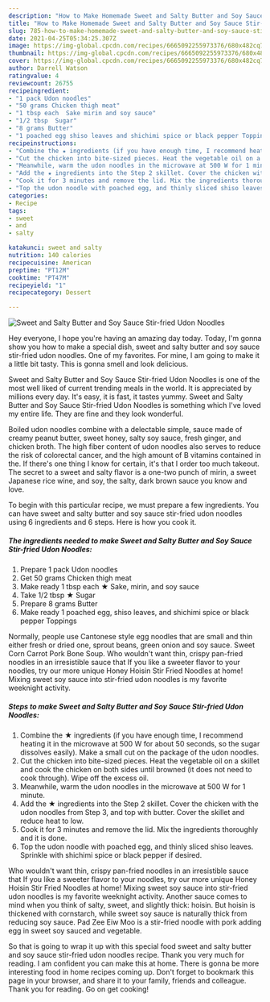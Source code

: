 ```yaml
---
description: "How to Make Homemade Sweet and Salty Butter and Soy Sauce Stir-fried Udon Noodles"
title: "How to Make Homemade Sweet and Salty Butter and Soy Sauce Stir-fried Udon Noodles"
slug: 785-how-to-make-homemade-sweet-and-salty-butter-and-soy-sauce-stir-fried-udon-noodles
date: 2021-04-25T05:34:25.307Z
image: https://img-global.cpcdn.com/recipes/6665092255973376/680x482cq70/sweet-and-salty-butter-and-soy-sauce-stir-fried-udon-noodles-recipe-main-photo.jpg
thumbnail: https://img-global.cpcdn.com/recipes/6665092255973376/680x482cq70/sweet-and-salty-butter-and-soy-sauce-stir-fried-udon-noodles-recipe-main-photo.jpg
cover: https://img-global.cpcdn.com/recipes/6665092255973376/680x482cq70/sweet-and-salty-butter-and-soy-sauce-stir-fried-udon-noodles-recipe-main-photo.jpg
author: Darrell Watson
ratingvalue: 4
reviewcount: 26755
recipeingredient:
- "1 pack Udon noodles"
- "50 grams Chicken thigh meat"
- "1 tbsp each  Sake mirin and soy sauce"
- "1/2 tbsp  Sugar"
- "8 grams Butter"
- "1 poached egg shiso leaves and shichimi spice or black pepper Toppings"
recipeinstructions:
- "Combine the ★ ingredients (if you have enough time, I recommend heating it in the microwave at 500 W for about 50 seconds, so the sugar dissolves easily). Make a small cut on the package of the udon noodles."
- "Cut the chicken into bite-sized pieces. Heat the vegetable oil on a skillet and cook the chicken on both sides until browned (it does not need to cook through). Wipe off the excess oil."
- "Meanwhile, warm the udon noodles in the microwave at 500 W for 1 minute."
- "Add the ★ ingredients into the Step 2 skillet. Cover the chicken with the udon noodles from Step 3, and top with butter. Cover the skillet and reduce heat to low."
- "Cook it for 3 minutes and remove the lid. Mix the ingredients thoroughly and it is done."
- "Top the udon noodle with poached egg, and thinly sliced shiso leaves. Sprinkle with shichimi spice or black pepper if desired."
categories:
- Recipe
tags:
- sweet
- and
- salty

katakunci: sweet and salty 
nutrition: 140 calories
recipecuisine: American
preptime: "PT12M"
cooktime: "PT47M"
recipeyield: "1"
recipecategory: Dessert

---
```



![Sweet and Salty Butter and Soy Sauce Stir-fried Udon Noodles](https://img-global.cpcdn.com/recipes/6665092255973376/680x482cq70/sweet-and-salty-butter-and-soy-sauce-stir-fried-udon-noodles-recipe-main-photo.jpg)

Hey everyone, I hope you're having an amazing day today. Today, I'm gonna show you how to make a special dish, sweet and salty butter and soy sauce stir-fried udon noodles. One of my favorites. For mine, I am going to make it a little bit tasty. This is gonna smell and look delicious.

Sweet and Salty Butter and Soy Sauce Stir-fried Udon Noodles is one of the most well liked of current trending meals in the world. It is appreciated by millions every day. It's easy, it is fast, it tastes yummy. Sweet and Salty Butter and Soy Sauce Stir-fried Udon Noodles is something which I've loved my entire life. They are fine and they look wonderful.

Boiled udon noodles combine with a delectable simple, sauce made of creamy peanut butter, sweet honey, salty soy sauce, fresh ginger, and chicken broth. The high fiber content of udon noodles also serves to reduce the risk of colorectal cancer, and the high amount of B vitamins contained in the. If there&#39;s one thing I know for certain, it&#39;s that I order too much takeout. The secret to a sweet and salty flavor is a one-two punch of mirin, a sweet Japanese rice wine, and soy, the salty, dark brown sauce you know and love.


To begin with this particular recipe, we must prepare a few ingredients. You can have sweet and salty butter and soy sauce stir-fried udon noodles using 6 ingredients and 6 steps. Here is how you cook it.

<!--inarticleads1-->

##### The ingredients needed to make Sweet and Salty Butter and Soy Sauce Stir-fried Udon Noodles:

1. Prepare 1 pack Udon noodles
1. Get 50 grams Chicken thigh meat
1. Make ready 1 tbsp each ★ Sake, mirin, and soy sauce
1. Take 1/2 tbsp ★ Sugar
1. Prepare 8 grams Butter
1. Make ready 1 poached egg, shiso leaves, and shichimi spice or black pepper Toppings


Normally, people use Cantonese style egg noodles that are small and thin either fresh or dried one, sprout beans, green onion and soy sauce. Sweet Corn Carrot Pork Bone Soup. Who wouldn&#39;t want thin, crispy pan-fried noodles in an irresistible sauce that If you like a sweeter flavor to your noodles, try our more unique Honey Hoisin Stir Fried Noodles at home! Mixing sweet soy sauce into stir-fried udon noodles is my favorite weeknight activity. 

<!--inarticleads2-->

##### Steps to make Sweet and Salty Butter and Soy Sauce Stir-fried Udon Noodles:

1. Combine the ★ ingredients (if you have enough time, I recommend heating it in the microwave at 500 W for about 50 seconds, so the sugar dissolves easily). Make a small cut on the package of the udon noodles.
1. Cut the chicken into bite-sized pieces. Heat the vegetable oil on a skillet and cook the chicken on both sides until browned (it does not need to cook through). Wipe off the excess oil.
1. Meanwhile, warm the udon noodles in the microwave at 500 W for 1 minute.
1. Add the ★ ingredients into the Step 2 skillet. Cover the chicken with the udon noodles from Step 3, and top with butter. Cover the skillet and reduce heat to low.
1. Cook it for 3 minutes and remove the lid. Mix the ingredients thoroughly and it is done.
1. Top the udon noodle with poached egg, and thinly sliced shiso leaves. Sprinkle with shichimi spice or black pepper if desired.


Who wouldn&#39;t want thin, crispy pan-fried noodles in an irresistible sauce that If you like a sweeter flavor to your noodles, try our more unique Honey Hoisin Stir Fried Noodles at home! Mixing sweet soy sauce into stir-fried udon noodles is my favorite weeknight activity. Another sauce comes to mind when you think of salty, sweet, and slightly thick: hoisin. But hoisin is thickened with cornstarch, while sweet soy sauce is naturally thick from reducing soy sauce. Pad Zee Eiw Moo is a stir-fried noodle with pork adding egg in sweet soy sauced and vegetable. 

So that is going to wrap it up with this special food sweet and salty butter and soy sauce stir-fried udon noodles recipe. Thank you very much for reading. I am confident you can make this at home. There is gonna be more interesting food in home recipes coming up. Don't forget to bookmark this page in your browser, and share it to your family, friends and colleague. Thank you for reading. Go on get cooking!
